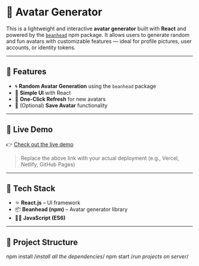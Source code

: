 # 👤 Avatar Generator

This is a lightweight and interactive **avatar generator** built with **React** and powered by the [`beanhead`](https://www.npmjs.com/package/beanhead) npm package. It allows users to generate random and fun avatars with customizable features — ideal for profile pictures, user accounts, or identity tokens.

---

## 🎯 Features

- 🌀 **Random Avatar Generation** using the `beanhead` package
- 🎨 **Simple UI** with React
- 🔄 **One-Click Refresh** for new avatars
- 💾 (Optional) **Save Avatar** functionality

---

## 🚀 Live Demo

👉 [Check out the live demo](https://your-deployment-link.com)  
> Replace the above link with your actual deployment (e.g., Vercel, Netlify, GitHub Pages)

---

## 🧰 Tech Stack

- ⚛️ **React.js** – UI framework
- 📦 **Beanhead (npm)** – Avatar generator library
- 🧑‍💻 **JavaScript (ES6)**

---

## 📁 Project Structure



npm install /*install all the dependencies*/
npm start /*run projects on server*/


